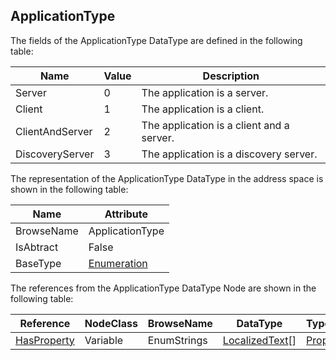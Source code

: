 <!-- datatype -->
## ApplicationType
<!-- end of description -->
The fields of the ApplicationType DataType are defined in the following table:  

|Name|Value| Description|
|---|---|---|
|Server|0|The application is a server.|
|Client|1|The application is a client.|
|ClientAndServer|2|The application is a client and a server.|
|DiscoveryServer|3|The application is a discovery server.|

The representation of the ApplicationType DataType in the address space is shown in the following table:  

|Name|Attribute|
|---|---|
|BrowseName|ApplicationType|
|IsAbtract|False|
|BaseType|[Enumeration](../../../Part3/DataTypes/Enumeration/readme.md)|

The references from the ApplicationType DataType Node are shown in the following table:  

|Reference|NodeClass|BrowseName|DataType|TypeDefinition|ModellingRule|
|---|---|---|---|---|---|
|[HasProperty](../../../Part3/ReferenceTypes/HasProperty/readme.md)|Variable|EnumStrings|[LocalizedText](../../../Part3/DataTypes/LocalizedText/readme.md)[]|[PropertyType](../../Part5/VariableTypes/PropertyType/readme.md)|[Mandatory](../../Objects/Mandatory/readme.md)|

